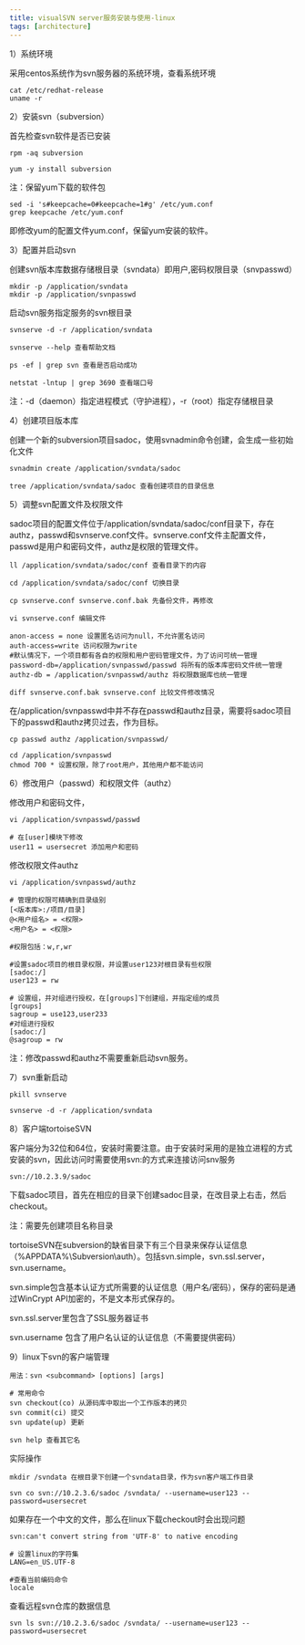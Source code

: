 ```yaml
---
title: visualSVN server服务安装与使用-linux
tags: [architecture]
---
```


1）系统环境

采用centos系统作为svn服务器的系统环境，查看系统环境

```
cat /etc/redhat-release
uname -r
```

2）安装svn（subversion）

首先检查svn软件是否已安装

```
rpm -aq subversion

yum -y install subversion
```

注：保留yum下载的软件包

```
sed -i 's#keepcache=0#keepcache=1#g' /etc/yum.conf
grep keepcache /etc/yum.conf
```

即修改yum的配置文件yum.conf，保留yum安装的软件。

3）配置并启动svn

创建svn版本库数据存储根目录（svndata）即用户,密码权限目录（snvpasswd）

```
mkdir -p /application/svndata
mkdir -p /application/svnpasswd
```

启动svn服务指定服务的svn根目录

```
svnserve -d -r /application/svndata

svnserve --help 查看帮助文档

ps -ef | grep svn 查看是否启动成功

netstat -lntup | grep 3690 查看端口号
```

注：-d（daemon）指定进程模式（守护进程），-r（root）指定存储根目录

4）创建项目版本库

创建一个新的subversion项目sadoc，使用svnadmin命令创建，会生成一些初始化文件

```
svnadmin create /application/svndata/sadoc

tree /application/svndata/sadoc 查看创建项目的目录信息
```

5）调整svn配置文件及权限文件

sadoc项目的配置文件位于/application/svndata/sadoc/conf目录下，存在authz，passwd和svnserve.conf文件。svnserve.conf文件主配置文件，passwd是用户和密码文件，authz是权限的管理文件。

```
ll /application/svndata/sadoc/conf 查看目录下的内容

cd /application/svndata/sadoc/conf 切换目录

cp svnserve.conf svnserve.conf.bak 先备份文件，再修改

vi svnserve.conf 编辑文件

anon-access = none 设置匿名访问为null，不允许匿名访问
auth-access=write 访问权限为write
#默认情况下，一个项目都有各自的权限和用户密码管理文件，为了访问可统一管理
password-db=/application/svnpasswd/passwd 将所有的版本库密码文件统一管理
authz-db = /application/svnpasswd/authz 将权限数据库也统一管理

diff svnserve.conf.bak svnserve.conf 比较文件修改情况
```

在/application/svnpasswd中并不存在passwd和authz目录，需要将sadoc项目下的passwd和authz拷贝过去，作为目标。

```
cp passwd authz /application/svnpasswd/

cd /application/svnpasswd
chmod 700 * 设置权限，除了root用户，其他用户都不能访问
```

6）修改用户（passwd）和权限文件（authz）

修改用户和密码文件，

```
vi /application/svnpasswd/passwd

# 在[user]模块下修改
user11 = usersecret 添加用户和密码
```

修改权限文件authz

```
vi /application/svnpasswd/authz

# 管理的权限可精确到目录级别
[<版本库>:/项目/目录]
@<用户组名> = <权限>
<用户名> = <权限>

#权限包括：w,r,wr

#设置sadoc项目的根目录权限，并设置user123对根目录有些权限
[sadoc:/]
user123 = rw

# 设置组，并对组进行授权，在[groups]下创建组，并指定组的成员
[groups]
sagroup = use123,user233
#对组进行授权
[sadoc:/]
@sagroup = rw
```

注：修改passwd和authz不需要重新启动svn服务。

7）svn重新启动

```
pkill svnserve

svnserve -d -r /application/svndata
```

8）客户端tortoiseSVN

客户端分为32位和64位，安装时需要注意。由于安装时采用的是独立进程的方式安装的svn，因此访问时需要使用svn:的方式来连接访问snv服务

```
svn://10.2.3.9/sadoc
```

下载sadoc项目，首先在相应的目录下创建sadoc目录，在改目录上右击，然后checkout。

注：需要先创建项目名称目录

tortoiseSVN在subversion的缺省目录下有三个目录来保存认证信息（%APPDATA%\Subversion\auth）。包括svn.simple，svn.ssl.server，svn.username。

svn.simple包含基本认证方式所需要的认证信息（用户名/密码），保存的密码是通过WinCrypt API加密的，不是文本形式保存的。

svn.ssl.server里包含了SSL服务器证书

svn.username 包含了用户名认证的认证信息（不需要提供密码）

9）linux下svn的客户端管理

```
用法：svn <subcommand> [options] [args]

# 常用命令
svn checkout(co) 从源码库中取出一个工作版本的拷贝
svn commit(ci) 提交
svn update(up) 更新

svn help 查看其它名
```

实际操作

```
mkdir /svndata 在根目录下创建一个svndata目录，作为svn客户端工作目录

svn co svn://10.2.3.6/sadoc /svndata/ --username=user123 --password=usersecret
```

如果存在一个中文的文件，那么在linux下载checkout时会出现问题

```
svn:can't convert string from 'UTF-8' to native encoding

# 设置linux的字符集
LANG=en_US.UTF-8

#查看当前编码命令
locale
```

查看远程svn仓库的数据信息

```
svn ls svn://10.2.3.6/sadoc /svndata/ --username=user123 --password=usersecret
```
